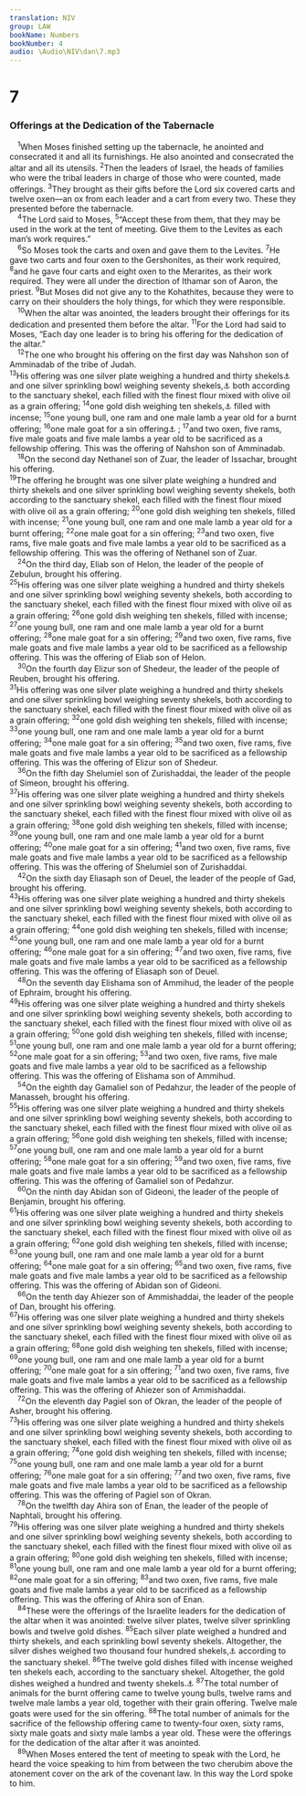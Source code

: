 ```yaml
---
translation: NIV
group: LAW
bookName: Numbers 
bookNumber: 4
audio: \Audio\NIV\dan\7.mp3
---
```


<div class="title"><h1>7</h1><h3>Offerings at the Dedication of the Tabernacle </h3></div>
<span class="verse dan_7_1"> <sup>1</sup>When Moses finished setting up the tabernacle, he anointed and consecrated it and all its furnishings. He also anointed and consecrated the altar and all its utensils. </span>
<span class="verse dan_7_2"><sup>2</sup>Then the leaders of Israel, the heads of families who were the tribal leaders in charge of those who were counted, made offerings. </span>
<span class="verse dan_7_3"><sup>3</sup>They brought as their gifts before the Lord six covered carts and twelve oxen—an ox from each leader and a cart from every two. These they presented before the tabernacle. <br/></span>
<span class="verse dan_7_4"> <sup>4</sup>The Lord said to Moses, </span>
<span class="verse dan_7_5"><sup>5</sup>“Accept these from them, that they may be used in the work at the tent of meeting. Give them to the Levites as each man’s work requires.” <br/></span>
<span class="verse dan_7_6"> <sup>6</sup>So Moses took the carts and oxen and gave them to the Levites. </span>
<span class="verse dan_7_7"><sup>7</sup>He gave two carts and four oxen to the Gershonites, as their work required, </span>
<span class="verse dan_7_8"><sup>8</sup>and he gave four carts and eight oxen to the Merarites, as their work required. They were all under the direction of Ithamar son of Aaron, the priest. </span>
<span class="verse dan_7_9"><sup>9</sup>But Moses did not give any to the Kohathites, because they were to carry on their shoulders the holy things, for which they were responsible. <br/></span>
<span class="verse dan_7_10"> <sup>10</sup>When the altar was anointed, the leaders brought their offerings for its dedication and presented them before the altar. </span>
<span class="verse dan_7_11"><sup>11</sup>For the Lord had said to Moses, “Each day one leader is to bring his offering for the dedication of the altar.” <br/></span>
<span class="verse dan_7_12"> <sup>12</sup>The one who brought his offering on the first day was Nahshon son of Amminadab of the tribe of Judah. <br/></span>
<span class="verse dan_7_13"><sup>13</sup>His offering was one silver plate weighing a hundred and thirty shekels<a data-toggle="tooltip" data-placement="bottom" title="That is, about 3 1/4 pounds or about 1.5 kilograms; also elsewhere in this chapter">⚓</a> and one silver sprinkling bowl weighing seventy shekels,<a data-toggle="tooltip" data-placement="bottom" title="That is, about 1 3/4 pounds or about 800 grams; also elsewhere in this chapter">⚓</a> both according to the sanctuary shekel, each filled with the finest flour mixed with olive oil as a grain offering; </span>
<span class="verse dan_7_14"><sup>14</sup>one gold dish weighing ten shekels,<a data-toggle="tooltip" data-placement="bottom" title="That is, about 4 ounces or about 115 grams; also elsewhere in this chapter">⚓</a> filled with incense; </span>
<span class="verse dan_7_15"><sup>15</sup>one young bull, one ram and one male lamb a year old for a burnt offering; </span>
<span class="verse dan_7_16"><sup>16</sup>one male goat for a sin offering<a data-toggle="tooltip" data-placement="bottom" title="Or purification offering ; also elsewhere in this chapter">⚓</a> ; </span>
<span class="verse dan_7_17"><sup>17</sup>and two oxen, five rams, five male goats and five male lambs a year old to be sacrificed as a fellowship offering. This was the offering of Nahshon son of Amminadab. <br/></span>
<span class="verse dan_7_18"> <sup>18</sup>On the second day Nethanel son of Zuar, the leader of Issachar, brought his offering. <br/></span>
<span class="verse dan_7_19"><sup>19</sup>The offering he brought was one silver plate weighing a hundred and thirty shekels and one silver sprinkling bowl weighing seventy shekels, both according to the sanctuary shekel, each filled with the finest flour mixed with olive oil as a grain offering; </span>
<span class="verse dan_7_20"><sup>20</sup>one gold dish weighing ten shekels, filled with incense; </span>
<span class="verse dan_7_21"><sup>21</sup>one young bull, one ram and one male lamb a year old for a burnt offering; </span>
<span class="verse dan_7_22"><sup>22</sup>one male goat for a sin offering; </span>
<span class="verse dan_7_23"><sup>23</sup>and two oxen, five rams, five male goats and five male lambs a year old to be sacrificed as a fellowship offering. This was the offering of Nethanel son of Zuar. <br/></span>
<span class="verse dan_7_24"> <sup>24</sup>On the third day, Eliab son of Helon, the leader of the people of Zebulun, brought his offering. <br/></span>
<span class="verse dan_7_25"><sup>25</sup>His offering was one silver plate weighing a hundred and thirty shekels and one silver sprinkling bowl weighing seventy shekels, both according to the sanctuary shekel, each filled with the finest flour mixed with olive oil as a grain offering; </span>
<span class="verse dan_7_26"><sup>26</sup>one gold dish weighing ten shekels, filled with incense; </span>
<span class="verse dan_7_27"><sup>27</sup>one young bull, one ram and one male lamb a year old for a burnt offering; </span>
<span class="verse dan_7_28"><sup>28</sup>one male goat for a sin offering; </span>
<span class="verse dan_7_29"><sup>29</sup>and two oxen, five rams, five male goats and five male lambs a year old to be sacrificed as a fellowship offering. This was the offering of Eliab son of Helon. <br/></span>
<span class="verse dan_7_30"> <sup>30</sup>On the fourth day Elizur son of Shedeur, the leader of the people of Reuben, brought his offering. <br/></span>
<span class="verse dan_7_31"><sup>31</sup>His offering was one silver plate weighing a hundred and thirty shekels and one silver sprinkling bowl weighing seventy shekels, both according to the sanctuary shekel, each filled with the finest flour mixed with olive oil as a grain offering; </span>
<span class="verse dan_7_32"><sup>32</sup>one gold dish weighing ten shekels, filled with incense; </span>
<span class="verse dan_7_33"><sup>33</sup>one young bull, one ram and one male lamb a year old for a burnt offering; </span>
<span class="verse dan_7_34"><sup>34</sup>one male goat for a sin offering; </span>
<span class="verse dan_7_35"><sup>35</sup>and two oxen, five rams, five male goats and five male lambs a year old to be sacrificed as a fellowship offering. This was the offering of Elizur son of Shedeur. <br/></span>
<span class="verse dan_7_36"> <sup>36</sup>On the fifth day Shelumiel son of Zurishaddai, the leader of the people of Simeon, brought his offering. <br/></span>
<span class="verse dan_7_37"><sup>37</sup>His offering was one silver plate weighing a hundred and thirty shekels and one silver sprinkling bowl weighing seventy shekels, both according to the sanctuary shekel, each filled with the finest flour mixed with olive oil as a grain offering; </span>
<span class="verse dan_7_38"><sup>38</sup>one gold dish weighing ten shekels, filled with incense; </span>
<span class="verse dan_7_39"><sup>39</sup>one young bull, one ram and one male lamb a year old for a burnt offering; </span>
<span class="verse dan_7_40"><sup>40</sup>one male goat for a sin offering; </span>
<span class="verse dan_7_41"><sup>41</sup>and two oxen, five rams, five male goats and five male lambs a year old to be sacrificed as a fellowship offering. This was the offering of Shelumiel son of Zurishaddai. <br/></span>
<span class="verse dan_7_42"> <sup>42</sup>On the sixth day Eliasaph son of Deuel, the leader of the people of Gad, brought his offering. <br/></span>
<span class="verse dan_7_43"><sup>43</sup>His offering was one silver plate weighing a hundred and thirty shekels and one silver sprinkling bowl weighing seventy shekels, both according to the sanctuary shekel, each filled with the finest flour mixed with olive oil as a grain offering; </span>
<span class="verse dan_7_44"><sup>44</sup>one gold dish weighing ten shekels, filled with incense; </span>
<span class="verse dan_7_45"><sup>45</sup>one young bull, one ram and one male lamb a year old for a burnt offering; </span>
<span class="verse dan_7_46"><sup>46</sup>one male goat for a sin offering; </span>
<span class="verse dan_7_47"><sup>47</sup>and two oxen, five rams, five male goats and five male lambs a year old to be sacrificed as a fellowship offering. This was the offering of Eliasaph son of Deuel. <br/></span>
<span class="verse dan_7_48"> <sup>48</sup>On the seventh day Elishama son of Ammihud, the leader of the people of Ephraim, brought his offering. <br/></span>
<span class="verse dan_7_49"><sup>49</sup>His offering was one silver plate weighing a hundred and thirty shekels and one silver sprinkling bowl weighing seventy shekels, both according to the sanctuary shekel, each filled with the finest flour mixed with olive oil as a grain offering; </span>
<span class="verse dan_7_50"><sup>50</sup>one gold dish weighing ten shekels, filled with incense; </span>
<span class="verse dan_7_51"><sup>51</sup>one young bull, one ram and one male lamb a year old for a burnt offering; </span>
<span class="verse dan_7_52"><sup>52</sup>one male goat for a sin offering; </span>
<span class="verse dan_7_53"><sup>53</sup>and two oxen, five rams, five male goats and five male lambs a year old to be sacrificed as a fellowship offering. This was the offering of Elishama son of Ammihud. <br/></span>
<span class="verse dan_7_54"> <sup>54</sup>On the eighth day Gamaliel son of Pedahzur, the leader of the people of Manasseh, brought his offering. <br/></span>
<span class="verse dan_7_55"><sup>55</sup>His offering was one silver plate weighing a hundred and thirty shekels and one silver sprinkling bowl weighing seventy shekels, both according to the sanctuary shekel, each filled with the finest flour mixed with olive oil as a grain offering; </span>
<span class="verse dan_7_56"><sup>56</sup>one gold dish weighing ten shekels, filled with incense; </span>
<span class="verse dan_7_57"><sup>57</sup>one young bull, one ram and one male lamb a year old for a burnt offering; </span>
<span class="verse dan_7_58"><sup>58</sup>one male goat for a sin offering; </span>
<span class="verse dan_7_59"><sup>59</sup>and two oxen, five rams, five male goats and five male lambs a year old to be sacrificed as a fellowship offering. This was the offering of Gamaliel son of Pedahzur. <br/></span>
<span class="verse dan_7_60"> <sup>60</sup>On the ninth day Abidan son of Gideoni, the leader of the people of Benjamin, brought his offering. <br/></span>
<span class="verse dan_7_61"><sup>61</sup>His offering was one silver plate weighing a hundred and thirty shekels and one silver sprinkling bowl weighing seventy shekels, both according to the sanctuary shekel, each filled with the finest flour mixed with olive oil as a grain offering; </span>
<span class="verse dan_7_62"><sup>62</sup>one gold dish weighing ten shekels, filled with incense; </span>
<span class="verse dan_7_63"><sup>63</sup>one young bull, one ram and one male lamb a year old for a burnt offering; </span>
<span class="verse dan_7_64"><sup>64</sup>one male goat for a sin offering; </span>
<span class="verse dan_7_65"><sup>65</sup>and two oxen, five rams, five male goats and five male lambs a year old to be sacrificed as a fellowship offering. This was the offering of Abidan son of Gideoni. <br/></span>
<span class="verse dan_7_66"> <sup>66</sup>On the tenth day Ahiezer son of Ammishaddai, the leader of the people of Dan, brought his offering. <br/></span>
<span class="verse dan_7_67"><sup>67</sup>His offering was one silver plate weighing a hundred and thirty shekels and one silver sprinkling bowl weighing seventy shekels, both according to the sanctuary shekel, each filled with the finest flour mixed with olive oil as a grain offering; </span>
<span class="verse dan_7_68"><sup>68</sup>one gold dish weighing ten shekels, filled with incense; </span>
<span class="verse dan_7_69"><sup>69</sup>one young bull, one ram and one male lamb a year old for a burnt offering; </span>
<span class="verse dan_7_70"><sup>70</sup>one male goat for a sin offering; </span>
<span class="verse dan_7_71"><sup>71</sup>and two oxen, five rams, five male goats and five male lambs a year old to be sacrificed as a fellowship offering. This was the offering of Ahiezer son of Ammishaddai. <br/></span>
<span class="verse dan_7_72"> <sup>72</sup>On the eleventh day Pagiel son of Okran, the leader of the people of Asher, brought his offering. <br/></span>
<span class="verse dan_7_73"><sup>73</sup>His offering was one silver plate weighing a hundred and thirty shekels and one silver sprinkling bowl weighing seventy shekels, both according to the sanctuary shekel, each filled with the finest flour mixed with olive oil as a grain offering; </span>
<span class="verse dan_7_74"><sup>74</sup>one gold dish weighing ten shekels, filled with incense; </span>
<span class="verse dan_7_75"><sup>75</sup>one young bull, one ram and one male lamb a year old for a burnt offering; </span>
<span class="verse dan_7_76"><sup>76</sup>one male goat for a sin offering; </span>
<span class="verse dan_7_77"><sup>77</sup>and two oxen, five rams, five male goats and five male lambs a year old to be sacrificed as a fellowship offering. This was the offering of Pagiel son of Okran. <br/></span>
<span class="verse dan_7_78"> <sup>78</sup>On the twelfth day Ahira son of Enan, the leader of the people of Naphtali, brought his offering. <br/></span>
<span class="verse dan_7_79"><sup>79</sup>His offering was one silver plate weighing a hundred and thirty shekels and one silver sprinkling bowl weighing seventy shekels, both according to the sanctuary shekel, each filled with the finest flour mixed with olive oil as a grain offering; </span>
<span class="verse dan_7_80"><sup>80</sup>one gold dish weighing ten shekels, filled with incense; </span>
<span class="verse dan_7_81"><sup>81</sup>one young bull, one ram and one male lamb a year old for a burnt offering; </span>
<span class="verse dan_7_82"><sup>82</sup>one male goat for a sin offering; </span>
<span class="verse dan_7_83"><sup>83</sup>and two oxen, five rams, five male goats and five male lambs a year old to be sacrificed as a fellowship offering. This was the offering of Ahira son of Enan. <br/></span>
<span class="verse dan_7_84"> <sup>84</sup>These were the offerings of the Israelite leaders for the dedication of the altar when it was anointed: twelve silver plates, twelve silver sprinkling bowls and twelve gold dishes. </span>
<span class="verse dan_7_85"><sup>85</sup>Each silver plate weighed a hundred and thirty shekels, and each sprinkling bowl seventy shekels. Altogether, the silver dishes weighed two thousand four hundred shekels,<a data-toggle="tooltip" data-placement="bottom" title="That is, about 60 pounds or about 28 kilograms">⚓</a> according to the sanctuary shekel. </span>
<span class="verse dan_7_86"><sup>86</sup>The twelve gold dishes filled with incense weighed ten shekels each, according to the sanctuary shekel. Altogether, the gold dishes weighed a hundred and twenty shekels.<a data-toggle="tooltip" data-placement="bottom" title="That is, about 3 pounds or about 1.4 kilograms">⚓</a></span>
<span class="verse dan_7_87"><sup>87</sup>The total number of animals for the burnt offering came to twelve young bulls, twelve rams and twelve male lambs a year old, together with their grain offering. Twelve male goats were used for the sin offering. </span>
<span class="verse dan_7_88"><sup>88</sup>The total number of animals for the sacrifice of the fellowship offering came to twenty-four oxen, sixty rams, sixty male goats and sixty male lambs a year old. These were the offerings for the dedication of the altar after it was anointed. <br/></span>
<span class="verse dan_7_89"> <sup>89</sup>When Moses entered the tent of meeting to speak with the Lord, he heard the voice speaking to him from between the two cherubim above the atonement cover on the ark of the covenant law. In this way the Lord spoke to him. <br/></span>
